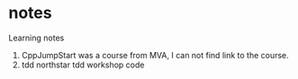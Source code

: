 # notes
Learning notes

1) CppJumpStart was a course from MVA, I can not find link to the course. 
2) tdd northstar tdd workshop code 

